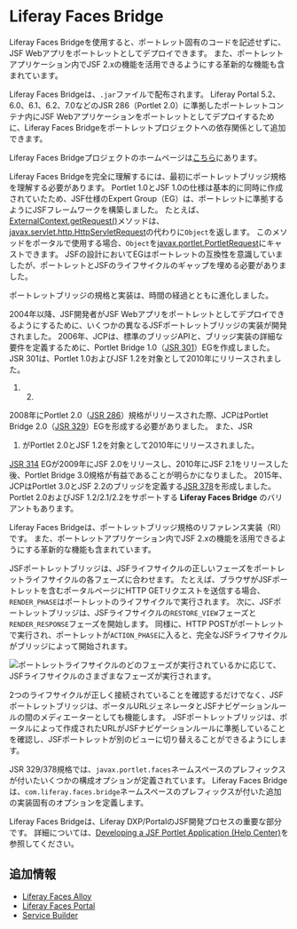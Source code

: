 # Liferay Faces Bridge

Liferay Faces Bridgeを使用すると、ポートレット固有のコードを記述せずに、JSF Webアプリをポートレットとしてデプロイできます。 また、ポートレットアプリケーション内でJSF 2.xの機能を活用できるようにする革新的な機能も含まれています。

Liferay Faces Bridgeは、`.jar`ファイルで配布されます。 Liferay Portal 5.2、6.0、6.1、6.2、7.0などのJSR 286（Portlet 2.0）に準拠したポートレットコンテナ内にJSF Webアプリケーションをポートレットとしてデプロイするために、Liferay Faces Bridgeをポートレットプロジェクトへの依存関係として追加できます。

Liferay Faces Bridgeプロジェクトのホームページは[こちら](https://community.liferay.com/-/faces)にあります。

Liferay Faces Bridgeを完全に理解するには、最初にポートレットブリッジ規格を理解する必要があります。 Portlet 1.0とJSF 1.0の仕様は基本的に同時に作成されていたため、JSF仕様のExpert Group（EG）は、ポートレットに準拠するようにJSFフレームワークを構築しました。 たとえば、[ExternalContext.getRequest()](https://javaee.github.io/javaee-spec/javadocs/javax/faces/context/ExternalContext.html#getRequest--)メソッドは、[javax.servlet.http.HttpServletRequest](https://javaee.github.io/javaee-spec/javadocs/javax/servlet/http/HttpServletRequest.html)の代わりに`Object`を返します。 このメソッドをポータルで使用する場合、`Object`を[javax.portlet.PortletRequest](http://portals.apache.org/pluto/portlet-2.0-apidocs/javax/portlet/PortletRequest.html)にキャストできます。 JSFの設計においてEGはポートレットの互換性を意識していましたが、ポートレットとJSFのライフサイクルのギャップを埋める必要がありました。

ポートレットブリッジの規格と実装は、時間の経過とともに進化しました。

2004年以降、JSF開発者がJSF Webアプリをポートレットとしてデプロイできるようにするために、いくつかの異なるJSFポートレットブリッジの実装が開発されました。 2006年、JCPは、標準のブリッジAPIと、ブリッジ実装の詳細な要件を定義するために、Portlet Bridge 1.0（[JSR 301](http://www.jcp.org/en/jsr/detail?id=301)）EGを作成しました。 JSR 301は、Portlet 1.0およびJSF 1.2を対象として2010年にリリースされました。
1. 2.

2008年にPortlet 2.0（[JSR 286](http://www.jcp.org/en/jsr/detail?id=286)）規格がリリースされた際、JCPはPortlet Bridge 2.0（[JSR 329](http://www.jcp.org/en/jsr/detail?id=329)）EGを形成する必要がありました。 また、JSR
1. がPortlet 2.0とJSF 1.2を対象として2010年にリリースされました。

[JSR 314](http://www.jcp.org/en/jsr/detail?id=314) EGが2009年にJSF 2.0をリリースし、2010年にJSF 2.1をリリースした後、Portlet Bridge 3.0規格が有益であることが明らかになりました。 2015年、JCPはPortlet 3.0とJSF 2.2のブリッジを定義する[JSR 378](http://www.jcp.org/en/jsr/detail?id=378)を形成しました。 Portlet 2.0およびJSF 1.2/2.1/2.2をサポートする **Liferay Faces Bridge** のバリアントもあります。

Liferay Faces Bridgeは、ポートレットブリッジ規格のリファレンス実装（RI）です。 また、ポートレットアプリケーション内でJSF 2.xの機能を活用できるようにする革新的な機能も含まれています。

JSFポートレットブリッジは、JSFライフサイクルの正しいフェーズをポートレットライフサイクルの各フェーズに合わせます。 たとえば、ブラウザがJSFポートレットを含むポータルページにHTTP GETリクエストを送信する場合、`RENDER_PHASE`はポートレットのライフサイクルで実行されます。 次に、JSFポートレットブリッジは、JSFライフサイクルの`RESTORE_VIEW`フェーズと`RENDER_RESPONSE`フェーズを開始します。 同様に、HTTP POSTがポートレットで実行され、ポートレットが`ACTION_PHASE`に入ると、完全なJSFライフサイクルがブリッジによって開始されます。

![ポートレットライフサイクルのどのフェーズが実行されているかに応じて、JSFライフサイクルのさまざまなフェーズが実行されます。](./liferay-faces-bridge/images/01.png)


<!-- Neil stated the following about the JSF Lifecycle image above:

"In the following image, we talk about JSR 286 (Portlet 2.0), but once we're
done with Portlet 3.0 in Liferay 7.1 (very soon) and JSR 378 (Portlet 3.0 Bridge for JSF 2.2, not until the end of Q2 2019), we will need to change that to JSR
1. and also add the HEADER_PHASE."

We'll need to update the image once this is available. -Cody -->

2つのライフサイクルが正しく接続されていることを確認するだけでなく、JSFポートレットブリッジは、ポータルURLジェネレータとJSFナビゲーションルールの間のメディエーターとしても機能します。 JSFポートレットブリッジは、ポータルによって作成されたURLがJSFナビゲーションルールに準拠していることを確認し、JSFポートレットが別のビューに切り替えることができるようにします。

JSR 329/378規格では、`javax.portlet.faces`ネームスペースのプレフィックスが付いたいくつかの構成オプションが定義されています。 Liferay Faces Bridgeは、`com.liferay.faces.bridge`ネームスペースのプレフィックスが付いた追加の実装固有のオプションを定義します。

Liferay Faces Bridgeは、Liferay DXP/PortalのJSF開発プロセスの重要な部分です。 詳細については、[Developing a JSF Portlet Application \(Help Center\)](https://help.liferay.com/hc/en-us/articles/360029069451-Developing-a-JSF-Portlet-Application)を参照してください。

## 追加情報

* [Liferay Faces Alloy](./liferay-faces-alloy.md)
* [Liferay Faces Portal](./liferay-faces-portal.md)
* [Service Builder](../../../data-frameworks/service-builder.md)